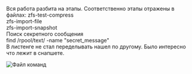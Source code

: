 Вся работа разбита на этапы. Соответственно этапы отражены в файлах:
zfs-test-compress \
zfs-import-file \
zfs-import-snapshot \
Поиск секретного сообщения \
find /rpool/text/ -name "secret_message" \
В листенге не стал переделывать нашел по другому. Было интересно что лежит в снапшете.

![Файл команд](https://github.com/vedoff/OTUS-ALP-zfs/blob/master/zfs-work)

